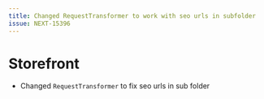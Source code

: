 ```yaml
---
title: Changed RequestTransformer to work with seo urls in subfolder
issue: NEXT-15396
---
```

# Storefront
* Changed `RequestTransformer` to fix seo urls in sub folder
